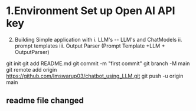 # 1.Environment Set up Open AI API key 
2. Building Simple application with 
i. LLM's -- LLM's and ChatModels
ii. prompt templates
iii. Output Parser (Prompt Template +LLM + OutputParser)


git init
git add README.md
git commit -m "first commit"
git branch -M main
git remote add origin https://github.com/Imswarup03/chatbot_using_LLM.git
git push -u origin main
## readme file changed


